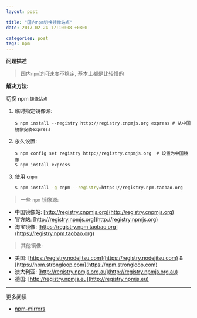```yaml
---
layout: post

title: "国内npm切换镜像站点"
date: 2017-02-24 17:10:08 +0800

categories: post
tags: npm
---
```

**问题描述**
> 国内`npm`访问速度不稳定, 基本上都是比较慢的

**解决方法:**

切换 npm ``镜像站点``

1. 临时指定镜像源:

    ```shell
    $ npm install --registry http://registry.cnpmjs.org express # 从中国镜像安装express
    ```

1. 永久设置:

    ```shell
    $ npm config set registry http://registry.cnpmjs.org  # 设置为中国镜像
    $ npm install express
    ```

1. 使用 `cnpm`

    ```bash
    $ npm install -g cnpm --registry=https://registry.npm.taobao.org
    ```

>一些 `npm` 镜像源:
- 中国镜像站: [http://registry.cnpmjs.org](http://registry.cnpmjs.org)
- 官方站: [http://registry.npmjs.org](http://registry.npmjs.org)
- 淘宝镜像: [https://registry.npm.taobao.org](https://registry.npm.taobao.org)

>其他镜像:
- 美国: [https://registry.nodejitsu.com](https://registry.nodejitsu.com) &  [https://npm.strongloop.com](https://npm.strongloop.com)
- 澳大利亚: [http://registry.npmjs.org.au](http://registry.npmjs.org.au)
- 德国: [http://registry.npmjs.eu](http://registry.npmjs.eu)

---
更多阅读
- [npm-mirrors](https://blog.xervo.io/npm-mirrors)
